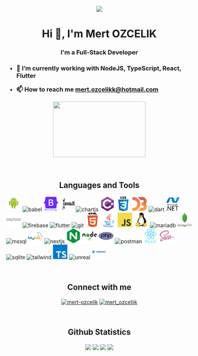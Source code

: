 <p align="center">
  <img src="https://github.com/OzcelikMert/ozcelikmert/assets/53866636/8c7c55c6-f91b-47fc-bcc5-2f6dbd82d29b"/>
</p>

<h1 align="center">Hi 👋, I'm Mert OZCELIK</h1>

<h3 align="center">I'm a Full-Stack Developer</h3>

<h3 align="left">

- 🌱 I’m currently working with **NodeJS, TypeScript, React, Flutter**

- 📫 How to reach me **mert.ozcelikk@hotmail.com**

</h3>

<p align="center">
  <img height="150" width="250" src="https://github.com/OzcelikMert/ozcelikmert/assets/53866636/b01a1014-f35b-4377-bb3b-1b557b394568"/>
</p>

<p>&nbsp;</p>

<h2 align="center">Languages and Tools</h2>
<p align="left"> 
<img src="https://raw.githubusercontent.com/devicons/devicon/master/icons/android/android-original-wordmark.svg" alt="android" width="40" height="40"/>
<img src="https://www.vectorlogo.zone/logos/babeljs/babeljs-icon.svg" alt="babel" width="40" height="40"/>
<img src="https://raw.githubusercontent.com/devicons/devicon/master/icons/bootstrap/bootstrap-plain-wordmark.svg" alt="bootstrap" width="40" height="40"/>
<img src="https://raw.githubusercontent.com/Hardik0307/Hardik0307/master/assets/canvasjs-charts.svg" alt="canvasjs" width="40" height="40"/>
<img src="https://www.chartjs.org/media/logo-title.svg" alt="chartjs" width="40" height="40"/>
<img src="https://raw.githubusercontent.com/devicons/devicon/master/icons/csharp/csharp-original.svg" alt="csharp" width="40" height="40"/>
<img src="https://raw.githubusercontent.com/devicons/devicon/master/icons/css3/css3-original-wordmark.svg" alt="css3" width="40" height="40"/>
<img src="https://raw.githubusercontent.com/devicons/devicon/master/icons/d3js/d3js-original.svg" alt="d3js" width="40" height="40"/>
<img src="https://www.vectorlogo.zone/logos/dartlang/dartlang-icon.svg" alt="dart" width="40" height="40"/>
<img src="https://raw.githubusercontent.com/devicons/devicon/master/icons/dot-net/dot-net-original-wordmark.svg" alt="dotnet" width="40" height="40"/>
<img src="https://raw.githubusercontent.com/devicons/devicon/master/icons/express/express-original-wordmark.svg" alt="express" width="40" height="40"/>
<img src="https://www.vectorlogo.zone/logos/firebase/firebase-icon.svg" alt="firebase" width="40" height="40"/>
<img src="https://www.vectorlogo.zone/logos/flutterio/flutterio-icon.svg" alt="flutter" width="40" height="40"/>
<img src="https://www.vectorlogo.zone/logos/git-scm/git-scm-icon.svg" alt="git" width="40" height="40"/>
<img src="https://raw.githubusercontent.com/devicons/devicon/master/icons/html5/html5-original-wordmark.svg" alt="html5" width="40" height="40"/>
<img src="https://raw.githubusercontent.com/devicons/devicon/master/icons/java/java-original.svg" alt="java" width="40" height="40"/>
<img src="https://raw.githubusercontent.com/devicons/devicon/master/icons/javascript/javascript-original.svg" alt="javascript" width="40" height="40"/>
<img src="https://raw.githubusercontent.com/devicons/devicon/master/icons/linux/linux-original.svg" alt="linux" width="40" height="40"/>
<img src="https://www.vectorlogo.zone/logos/mariadb/mariadb-icon.svg" alt="mariadb" width="40" height="40"/>
<img src="https://raw.githubusercontent.com/devicons/devicon/master/icons/mongodb/mongodb-original-wordmark.svg" alt="mongodb" width="40" height="40"/>
<img src="https://www.svgrepo.com/show/303229/microsoft-sql-server-logo.svg" alt="mssql" width="40" height="40"/>
<img src="https://raw.githubusercontent.com/devicons/devicon/master/icons/mysql/mysql-original-wordmark.svg" alt="mysql" width="40" height="40"/>
<img src="https://cdn.worldvectorlogo.com/logos/nextjs-2.svg" alt="nextjs" width="40" height="40"/>
<img src="https://raw.githubusercontent.com/devicons/devicon/master/icons/nginx/nginx-original.svg" alt="nginx" width="40" height="40"/>
<img src="https://raw.githubusercontent.com/devicons/devicon/master/icons/nodejs/nodejs-original-wordmark.svg" alt="nodejs" width="40" height="40"/>
<img src="https://raw.githubusercontent.com/devicons/devicon/master/icons/php/php-original.svg" alt="php" width="40" height="40"/>
<img src="https://www.vectorlogo.zone/logos/getpostman/getpostman-icon.svg" alt="postman" width="40" height="40"/>
<img src="https://raw.githubusercontent.com/devicons/devicon/master/icons/react/react-original-wordmark.svg" alt="react" width="40" height="40"/>
<img src="https://raw.githubusercontent.com/devicons/devicon/master/icons/sass/sass-original.svg" alt="sass" width="40" height="40"/>
<img src="https://www.vectorlogo.zone/logos/sqlite/sqlite-icon.svg" alt="sqlite" width="40" height="40"/>
<img src="https://www.vectorlogo.zone/logos/tailwindcss/tailwindcss-icon.svg" alt="tailwind" width="40" height="40"/>
<img src="https://raw.githubusercontent.com/devicons/devicon/master/icons/typescript/typescript-original.svg" alt="typescript" width="40" height="40"/>
<img src="https://raw.githubusercontent.com/kenangundogan/fontisto/036b7eca71aab1bef8e6a0518f7329f13ed62f6b/icons/svg/brand/unreal-engine.svg" alt="unreal" width="40" height="40"/>
<img src="https://raw.githubusercontent.com/devicons/devicon/d00d0969292a6569d45b06d3f350f463a0107b0d/icons/webpack/webpack-original-wordmark.svg" alt="webpack" width="40" height="40"/>
</p>

<p>&nbsp;</p>
<h2 align="center">Connect with me</h2>
<p align="center">
<a href="https://linkedin.com/in/mert-ozcelik" target="blank"><img align="center" src="https://img.shields.io/badge/LinkedIn-0077B5?style=for-the-badge&logo=linkedin&logoColor=white" alt="mert-ozcelik" /></a>
<a href="https://instagram.com/mert_ozceliik" target="blank"><img align="center" src="https://img.shields.io/badge/Instagram-E4405F?style=for-the-badge&logo=Instagram&logoColor=white" alt="mert_ozceliik" /></a>
</p>

<p>&nbsp;</p>
<h2 align="center">Github Statistics</h2>

<p align="center">
<img align="center" src="https://github-profile-summary-cards.vercel.app/api/cards/stats?username=ozcelikmert&theme=radical&locale=en" height="200em" />
<img align="center" src="https://github-profile-summary-cards.vercel.app/api/cards/most-commit-language?username=ozcelikmert&theme=radical&locale=en" height="200em" />
<img align="center" src="https://github-profile-summary-cards.vercel.app/api/cards/repos-per-language?username=ozcelikmert&theme=radical&locale=en" height="200em" />
<img align="center" src="https://github-readme-stats.vercel.app/api/top-langs?username=ozcelikmert&show_icons=true&locale=en&layout=compact&theme=radical&hide_border=true&" height="200em" />
</p>

